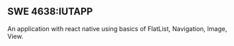## SWE 4638:IUTAPP ##

An application with react native using basics of FlatList, Navigation, Image, View.
